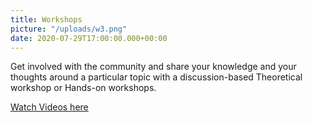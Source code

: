 ```yaml
---
title: Workshops
picture: "/uploads/w3.png"
date: 2020-07-29T17:00:00.000+00:00
---
```


Get involved with the community and share your 
knowledge and your thoughts around a particular 
topic with a discussion-based Theoretical workshop 
or Hands-on workshops. 

[Watch Videos here](https://www.youtube.com/watch?v=KdXbKii3AsE&list=PLLgC0nB1k-MNyaAZF61KkqNmH_rfEiIHZ)
